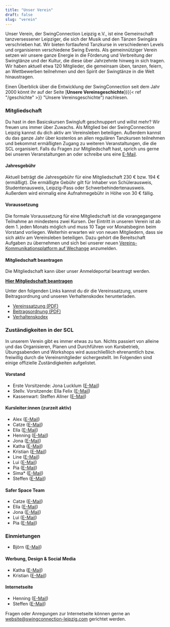 ```yaml
---
title: "Unser Verein"
draft: false
slug: "verein"
---
```


Unser Verein, der SwingConnection Leipzig e.V., ist eine Gemeinschaft tanzversessener Leipziger, die sich der Musik und den Tänzen Swingära verschrieben hat. Wir bieten fortlaufend Tanzkurse in verschiedenen Levels und organisieren verschiedene Swing Events. Als gemeinnütziger Verein setzen wir unsere ganze Energie in die Förderung und Verbreitung der Swingtänze und der Kultur, die diese über Jahrzehnte hinweg in sich tragen. Wir haben aktuell etwa 120 Mitglieder, die gemeinsam üben, tanzen, feiern, an Wettbewerben teilnehmen und den Spirit der Swingtänze in die Welt hinaustragen.

Einen Überblick über die Entwicklung der SwingConnection seit dem Jahr 2000 könnt ihr auf der Seite [**Unsere Vereinsgeschichte**]({{< ref "/geschichte" >}} "Unsere Vereinsgeschichte") nachlesen.

### Mitgliedschaft
Du hast in den Basicskursen Swingluft geschnuppert und willst mehr? Wir freuen uns immer über Zuwachs. Als Mitglied bei der SwingConnection Leipzig kannst du dich aktiv am Vereinsleben beteiligen. Außerdem kannst du das ganze Jahr über kostenlos an allen regulären Tanzkursen teilnehmen und bekommst ermäßigten Zugang zu weiteren Veranstaltungen, die die SCL organisiert. Falls du Fragen zur Mitgliedschaft hast, sprich uns gerne bei unseren Veranstaltungen an oder schreibe uns eine [E-Mail](info@swingconnection-leipzig.com).

#### Jahresgebühr
Aktuell beträgt die Jahresgebühr für eine Mitgliedschaft 230 € bzw. 194 € (ermäßigt). Die ermäßigte Gebühr gilt für Inhaber von Schülerausweis, Studentenausweis, Leipzig-Pass oder Schwerbehindertenausweis. Außerdem wird einmalig eine Aufnahmegebühr in Höhe von 30 € fällig.

#### Voraussetzung
Die formale Voraussetzung für eine Mitgliedschaft ist die vorangegangene Teilnahme an mindestens zwei Kursen. Der Eintritt in unseren Verein ist ab dem 1. jeden Monats möglich und muss 10 Tage vor Monatsbeginn beim Vorstand vorliegen. Weiterhin erwarten wir von neuen Mitgliedern, dass sie sich aktiv am Vereinsleben beteiligen. Dazu gehört die Bereitschaft Aufgaben zu übernehmen und sich bei unserer neuen [Vereins-Kommunikationsplatform auf Wechange](https://wechange.de/group/swing-connection-leipzig/) anzumelden.

#### Mitgliedschaft beantragen
Die Mitgliedschaft kann über unser Anmeldeportal beantragt werden.  

**[Hier Mitgliedschaft beantragen](https://easyverein.com/public/SCL/applicationform/3255)**

Unter den folgenden Links kannst du dir die Vereinssatzung, unsere Beitragsordnung und unseren Verhaltenskodex herunterladen.

- [Vereinssatzung (PDF)](../SCL_Satzung_2020-08-31.pdf)
- [Beitragsordnung (PDF)](../SCL_Beitragsordnung_2023-01.pdf)
- [Verhaltenskodex](https://docs.google.com/document/d/1EpcW5ju8RwoBK17TJuWFc2o_GQM9j8C42rYCSFf-o08/edit)

### Zuständigkeiten in der SCL
In unserem Verein gibt es immer etwas zu tun. Nichts passiert von alleine und das Organisieren, Planen und Durchführen von Kursbetrieb, Übungsabenden und Workshops wird ausschließlich ehrenamtlich bzw. freiwillig durch die Vereinsmitglieder sichergestellt. Im Folgenden sind einige offizielle Zuständigkeiten aufgelistet.

#### Vorstand
- Erste Vorsitzende: Jona Lucklum ([E-Mail](mailto:jona@swingconnection-leipzig.com))
- Stellv. Vorsitzende: Ella Felix ([E-Mail](mailto:ella@swingconnection-leipzig.com)) 
- Kassenwart: Steffen Allner ([E-Mail](mailto:steffen@swingconnection-leipzig.com))

#### Kursleiter:innen (zurzeit aktiv)
- Alex ([E-Mail](mailto:alex@swingconnection-leipzig.com))
- Catze ([E-Mail](mailto:catze@swingconnection-leipzig.com))
- Ella ([E-Mail](mailto:ella@swingconnection-leipzig.com))
- Henning ([E-Mail](mailto:henning@swingconnection-leipzig.com))
- Jona ([E-Mail](mailto:jona@swingconnection-leipzig.com))
- Katha ([E-Mail](mailto:katha@swingconnection-leipzig.com))
- Kristian ([E-Mail](mailto:kristian@swingconnection-leipzig.com))
- Line ([E-Mail](mailto:line@swingconnection-leipzig.com)) 
- Lui ([E-Mail](mailto:lui@swingconnection-leipzig.com))
- Pia ([E-Mail](mailto:pia@swingconnection-leipzig.com))
- Sima* ([E-Mail](mailto:sima@swingconnection-leipzig.com))
- Steffen ([E-Mail](mailto:steffen@swingconnection-leipzig.com))

#### Safer Space Team
- Catze ([E-Mail](mailto:catze@swingconnection-leipzig.com))
- Ella ([E-Mail](mailto:ella@swingconnection-leipzig.com))
- Jona ([E-Mail](mailto:jona@swingconnection-leipzig.com))
- Lui ([E-Mail](mailto:lui@swingconnection-leipzig.com))
- Pia ([E-Mail](mailto:pia@swingconnection-leipzig.com))

### Einmietungen
- Björn ([E-Mail](mailto:einmietung@swingconnection-leipzig.com))

#### Werbung, Design & Social Media
- Katha ([E-Mail](mailto:katha@swingconnection-leipzig.com))
- Kristian ([E-Mail](mailto:kristian@swingconnection-leipzig.com))

#### Internetseite
- Henning ([E-Mail](mailto:henning@swingconnection-leipzig.com))
- Steffen ([E-Mail](mailto:steffen@swingconnection-leipzig.com))

Fragen oder Anregungen zur Internetseite können gerne an website@swingconnection-leipzig.com gerichtet werden.
